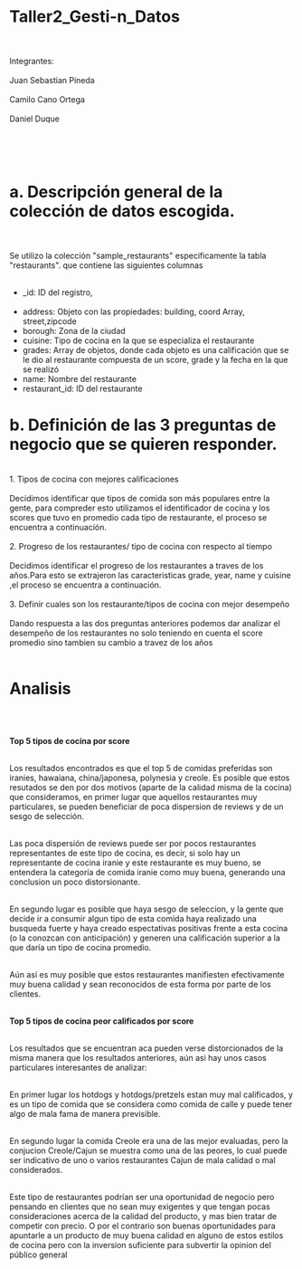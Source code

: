 # Taller2_Gesti-n_Datos
</br></br>
Integrantes:</br></br>
Juan Sebastian Pineda</br></br>
Camilo Cano Ortega</br></br>
Daniel Duque</br></br>

</br></br>

# a. Descripción general de la colección de datos escogida.
</br></br>
Se utilizo la colección "sample_restaurants" especificamente la tabla "restaurants". que contiene las siguientes columnas
</br></br>
*   _id: ID del registro, </br></br>
*   address: Objeto con las propiedades: building, coord Array, street,zipcode </br>
*   borough: Zona de la ciudad </br>
*   cuisine: Tipo de cocina en la que se especializa el restaurante </br>
*   grades: Array de objetos, donde cada objeto es una calificación que se le dio al restaurante compuesta de un score, grade y la fecha en la que se realizó
*   name: Nombre del restaurante </br>
*   restaurant_id: ID del restaurante </br>

# b. Definición de las 3 preguntas de negocio que se quieren responder.
</br>
1.   Tipos de cocina con mejores calificaciones
</br></br>
Decidimos identificar que tipos de comida son más populares entre la gente, para compreder esto utilizamos el identificador de cocina y los scores que tuvo en promedio cada tipo de restaurante, el proceso se encuentra a continuación.
</br></br>
2.   Progreso de los restaurantes/ tipo de cocina con respecto al tiempo
</br></br>
Decidimos identificar el progreso de los restaurantes a traves de los años.Para esto se extrajeron las caracteristicas grade, year, name y cuisine  ,el proceso se encuentra a continuación.
</br></br>
3.   Definir cuales son los restaurante/tipos de cocina con mejor desempeño
</br></br>
Dando respuesta a las dos preguntas anteriores podemos dar analizar el desempeño de los restaurantes no solo teniendo en cuenta el score promedio sino tambien su cambio a travez de los años
</br></br>

# Analisis 
</br></br>

**Top 5 tipos de cocina por score**
</br></br>

Los resultados encontrados es que el top 5 de comidas preferidas son iranies, hawaiana, china/japonesa, polynesia y creole. Es posible que estos resutados se den por dos motivos (aparte de la calidad misma de la cocina) que consideramos, en primer lugar que aquellos restaurantes muy particulares, se pueden beneficiar de poca dispersion de reviews y de un sesgo de selección.
</br></br>

Las poca dispersión de reviews puede ser por pocos restaurantes representantes de este tipo de cocina, es decir, si solo hay un representante de cocina iranie y este restaurante es muy bueno, se entendera la categoría de comida iranie como muy buena, generando una conclusion un poco distorsionante.
</br></br>

En segundo lugar es posible que haya sesgo de seleccion, y la gente que decide ir a consumir algun tipo de esta comida haya realizado una busqueda fuerte y haya creado espectativas positivas frente a esta cocina (o la conozcan con anticipación) y generen una calificación superior a la que daría un tipo de cocina promedio.
</br></br>

Aún así es muy posible que estos restaurantes manifiesten efectivamente muy buena calidad y sean reconocidos de esta forma por parte de los clientes.
</br></br>


**Top 5 tipos de cocina peor calificados por score**
</br></br>

Los resultados que se encuentran aca pueden verse distorcionados de la misma manera que los resultados anteriores, aún asi hay unos casos particulares interesantes de analizar:
</br></br>

En primer lugar los hotdogs y hotdogs/pretzels estan muy mal calificados, y es un tipo de comida que se considera como comida de calle y puede tener algo de mala fama de manera previsible.
</br></br>

En segundo lugar la comida Creole era una de las mejor evaluadas, pero la conjucion Creole/Cajun se muestra como una de las peores, lo cual puede ser indicativo de uno o varios restaurantes Cajun de mala calidad o mal considerados.
</br></br>

Este tipo de restaurantes podrían ser una oportunidad de negocio pero pensando en clientes que no sean muy exigentes y que tengan pocas consideraciones acerca de la calidad del producto, y mas bien tratar de competir con precio. O por el contrario son buenas oportunidades para apuntarle a un producto de muy buena calidad en alguno de estos estilos de cocina pero con la inversion suficiente para subvertir la opinion del público general
